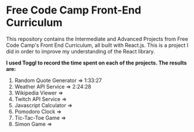 # Free Code Camp Front-End Curriculum

This repository contains the Intermediate and Advanced Projects from Free Code Camp's Front End Curriculum, all built with React.js. This is a project I did in order to improve my understanding of the React library.

**I used Toggl to record the time spent on each of the projects. The results are:**

1. Random Quote Generator  => 1:33:27
2. Weather API Service     => 2:24:28
3. Wikipedia Viewer        =>
4. Twitch API Service      =>
5. Javascript Calculator   =>
6. Pomodoro Clock          =>
7. Tic-Tac-Toe Game        =>
8. Simon Game              =>